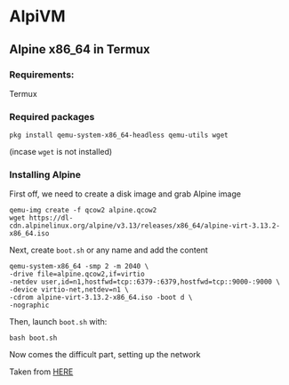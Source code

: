 # AlpiVM

## Alpine x86_64 in Termux

### Requirements:

Termux

### Required packages 

```
pkg install qemu-system-x86_64-headless qemu-utils wget
```

(incase `wget` is not installed)

### Installing Alpine

First off, we need to create a disk image and grab Alpine image

```
qemu-img create -f qcow2 alpine.qcow2
wget https://dl-cdn.alpinelinux.org/alpine/v3.13/releases/x86_64/alpine-virt-3.13.2-x86_64.iso 
```

Next, create `boot.sh` or any name and add the content

```
qemu-system-x86_64 -smp 2 -m 2040 \
-drive file=alpine.qcow2,if=virtio 
-netdev user,id=n1,hostfwd=tcp::6379-:6379,hostfwd=tcp::9000-:9000 \
-device virtio-net,netdev=n1 \
-cdrom alpine-virt-3.13.2-x86_64.iso -boot d \
-nographic
```

Then, launch `boot.sh` with:

```
bash boot.sh
```

Now comes the difficult part, setting up the network

Taken from [HERE](https://stackoverflow.com/questions/76242337/dns-server-issue-in-alpine-guest-when-using-qemu-system-aarch64-on-android-host/76242338#76242338?newreg=c49fee248c90403b90a0e6156a52f1f9)
